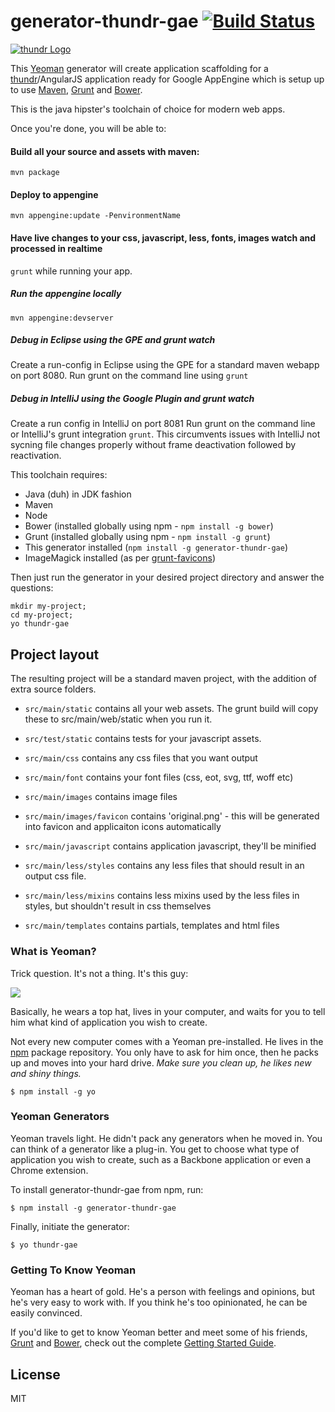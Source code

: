 # generator-thundr-gae [![Build Status](https://secure.travis-ci.org/atomicleopard/generator-thundr-gae.png?branch=master)](https://travis-ci.org/atomicleopard/generator-thundr-gae)

[![thundr Logo](http://3wks.github.io/thundr/static/img/logoFullSmall.png)](http://3wks.github.io/thundr/index.html) 

This [Yeoman](http://yeoman.io) generator will create application scaffolding for a [thundr](http://3wks.github.io/thundr/)/AngularJS application
ready for Google AppEngine which is setup up to use [Maven](http://maven.apache.org/), [Grunt](http://gruntjs.com) and [Bower](http://bower.io).

This is the java hipster's toolchain of choice for modern web apps.

Once you're done, you will be able to:

#### Build all your source and assets with maven:
```
mvn package
```

#### Deploy to appengine
```
mvn appengine:update -PenvironmentName
```

#### Have live changes to your css, javascript, less, fonts, images watch and processed in realtime 
```grunt``` while running your app.

##### Run the appengine locally
```
mvn appengine:devserver
```

##### Debug in Eclipse using the GPE and grunt watch
Create a run-config in Eclipse using the GPE for a standard maven webapp on port 8080.
Run grunt on the command line using ```grunt```

##### Debug in IntelliJ using the Google Plugin and grunt watch
Create a run config in IntelliJ on port 8081
Run grunt on the command line or IntelliJ's grunt integration ```grunt```. This circumvents issues with IntelliJ not sycning file changes properly without frame
deactivation followed by reactivation.


This toolchain requires:
* Java (duh) in JDK fashion
* Maven
* Node
* Bower (installed globally using npm - ```npm install -g bower```)
* Grunt (installed globally using npm - ```npm install -g grunt```)
* This generator installed (```npm install -g generator-thundr-gae```)
* ImageMagick installed (as per [grunt-favicons](https://github.com/gleero/grunt-favicons))

Then just run the generator in your desired project directory and answer the questions:
```
mkdir my-project;
cd my-project;
yo thundr-gae
```

## Project layout

The resulting project will be a standard maven project, with the addition of extra source folders.

* ```src/main/static``` contains all your web assets. The grunt build will copy these to src/main/web/static when
you run it.
* ```src/test/static``` contains tests for your javascript assets.

* ```src/main/css``` contains any css files that you want output
* ```src/main/font``` contains your font files (css, eot, svg, ttf, woff etc)
* ```src/main/images``` contains image files
* ```src/main/images/favicon``` contains 'original.png' - this will be generated into favicon and applicaiton icons automatically
* ```src/main/javascript``` contains application javascript, they'll be minified
* ```src/main/less/styles``` contains any less files that should result in an output css file.
* ```src/main/less/mixins``` contains less mixins used by the less files in styles, but shouldn't result in css themselves
* ```src/main/templates``` contains partials, templates and html files 


### What is Yeoman?

Trick question. It's not a thing. It's this guy:

![](http://i.imgur.com/JHaAlBJ.png)

Basically, he wears a top hat, lives in your computer, and waits for you to tell him what kind of application you wish to create.

Not every new computer comes with a Yeoman pre-installed. He lives in the [npm](https://npmjs.org) package repository. You only have to ask for him once, then he packs up and moves into your hard drive. *Make sure you clean up, he likes new and shiny things.*

```
$ npm install -g yo
```

### Yeoman Generators

Yeoman travels light. He didn't pack any generators when he moved in. You can think of a generator like a plug-in. You get to choose what type of application you wish to create, such as a Backbone application or even a Chrome extension.

To install generator-thundr-gae from npm, run:

```
$ npm install -g generator-thundr-gae
```

Finally, initiate the generator:

```
$ yo thundr-gae
```

### Getting To Know Yeoman

Yeoman has a heart of gold. He's a person with feelings and opinions, but he's very easy to work with. If you think he's too opinionated, he can be easily convinced.

If you'd like to get to know Yeoman better and meet some of his friends, [Grunt](http://gruntjs.com) and [Bower](http://bower.io), check out the complete [Getting Started Guide](https://github.com/yeoman/yeoman/wiki/Getting-Started).


## License

MIT
